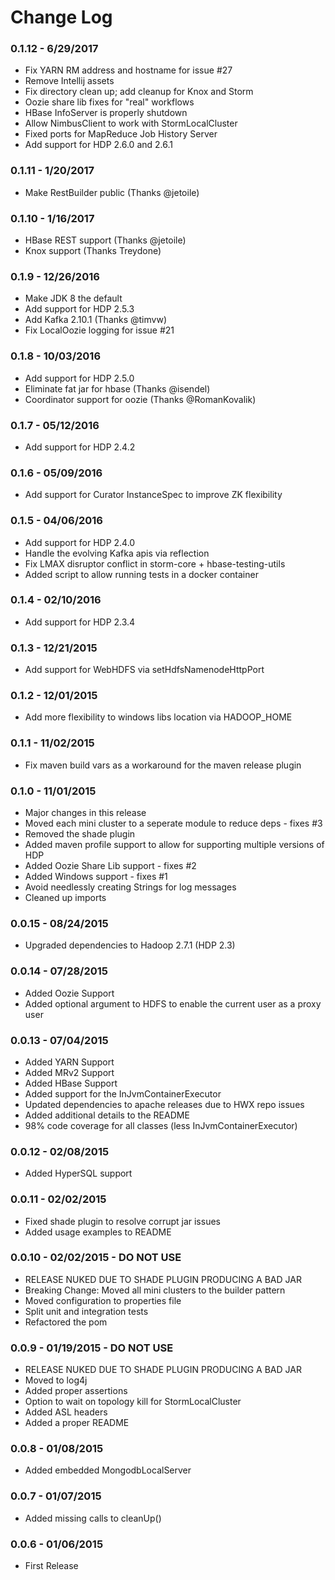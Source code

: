 Change Log
==========
### 0.1.12 - 6/29/2017
* Fix YARN RM address and hostname for issue #27
* Remove Intellij assets
* Fix directory clean up; add cleanup for Knox and Storm
* Oozie share lib fixes for "real" workflows
* HBase InfoServer is properly shutdown
* Allow NimbusClient to work with StormLocalCluster
* Fixed ports for MapReduce Job History Server
* Add support for HDP 2.6.0 and 2.6.1

### 0.1.11 - 1/20/2017
* Make RestBuilder public (Thanks @jetoile)

### 0.1.10 - 1/16/2017
* HBase REST support (Thanks @jetoile)
* Knox support (Thanks Treydone)

### 0.1.9 - 12/26/2016
* Make JDK 8 the default
* Add support for HDP 2.5.3
* Add Kafka 2.10.1 (Thanks @timvw)
* Fix LocalOozie logging for issue #21

### 0.1.8 - 10/03/2016
* Add support for HDP 2.5.0
* Eliminate fat jar for hbase (Thanks @isendel)
* Coordinator support for oozie (Thanks @RomanKovalik)

### 0.1.7 - 05/12/2016
* Add support for HDP 2.4.2

### 0.1.6 - 05/09/2016
* Add support for Curator InstanceSpec to improve ZK flexibility

### 0.1.5 - 04/06/2016
* Add support for HDP 2.4.0
* Handle the evolving Kafka apis via reflection
* Fix LMAX disruptor conflict in storm-core + hbase-testing-utils
* Added script to allow running tests in a docker container

### 0.1.4 - 02/10/2016
* Add support for HDP 2.3.4

### 0.1.3 - 12/21/2015
* Add support for WebHDFS via setHdfsNamenodeHttpPort

### 0.1.2 - 12/01/2015
* Add more flexibility to windows libs location via HADOOP_HOME

### 0.1.1 - 11/02/2015
* Fix maven build vars as a workaround for the maven release plugin

### 0.1.0 - 11/01/2015
* Major changes in this release
* Moved each mini cluster to a seperate module to reduce deps - fixes #3
* Removed the shade plugin
* Added maven profile support to allow for supporting multiple versions of HDP
* Added Oozie Share Lib support - fixes #2
* Added Windows support - fixes #1
* Avoid needlessly creating Strings for log messages
* Cleaned up imports

### 0.0.15 - 08/24/2015
* Upgraded dependencies to Hadoop 2.7.1 (HDP 2.3)

### 0.0.14 - 07/28/2015
* Added Oozie Support
* Added optional argument to HDFS to enable the current user as a proxy user

### 0.0.13 - 07/04/2015
* Added YARN Support
* Added MRv2 Support
* Added HBase Support
* Added support for the InJvmContainerExecutor
* Updated dependencies to apache releases due to HWX repo issues
* Added additional details to the README
* 98% code coverage for all classes (less InJvmContainerExecutor)

### 0.0.12 - 02/08/2015
* Added HyperSQL support

### 0.0.11 - 02/02/2015
* Fixed shade plugin to resolve corrupt jar issues
* Added usage examples to README

### 0.0.10 - 02/02/2015 - DO NOT USE
* RELEASE NUKED DUE TO SHADE PLUGIN PRODUCING A BAD JAR
* Breaking Change: Moved all mini clusters to the builder pattern
* Moved configuration to properties file
* Split unit and integration tests
* Refactored the pom

### 0.0.9 - 01/19/2015 - DO NOT USE
* RELEASE NUKED DUE TO SHADE PLUGIN PRODUCING A BAD JAR
* Moved to log4j
* Added proper assertions
* Option to wait on topology kill for StormLocalCluster
* Added ASL headers
* Added a proper README

### 0.0.8 - 01/08/2015
* Added embedded MongodbLocalServer

### 0.0.7 - 01/07/2015
* Added missing calls to cleanUp()

### 0.0.6 - 01/06/2015
* First Release
